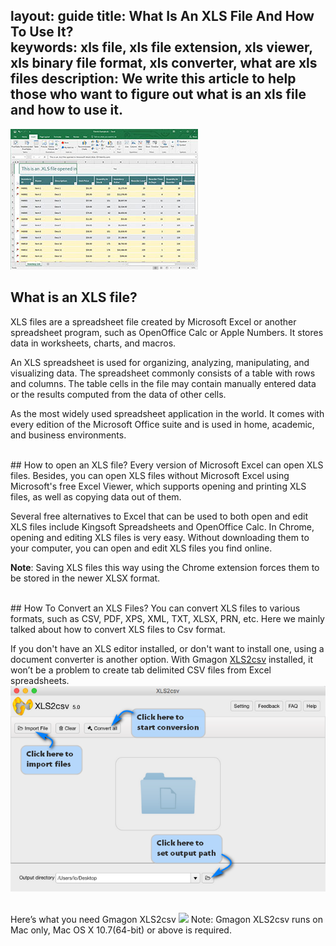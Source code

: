 layout: guide
title: What Is An XLS File And How To Use It?    
keywords: xls file, xls file extension, xls viewer, xls binary file format, xls converter, what are xls files 
description: We write this article to help those who want to figure out what is an xls file and how to use it. 
---

![](../img/xls1.jpg)
## What is an XLS file?
XLS files are a spreadsheet file created by Microsoft Excel or another spreadsheet program, such as OpenOffice Calc or Apple Numbers. It stores data in worksheets, charts, and macros.   

An XLS spreadsheet is used for organizing, analyzing, manipulating, and visualizing data. The spreadsheet commonly consists of a table with rows and columns. The table cells in the file may contain manually entered data or the results computed from the data of other cells.

As the most widely used spreadsheet application in the world. It comes with every edition of the Microsoft Office suite and is used in home, academic, and business environments.

<br>
## How to open an XLS file?
Every version of Microsoft Excel can open XLS files. Besides, you can open XLS files without Microsoft Excel using Microsoft's free Excel Viewer, which supports opening and printing XLS files, as well as copying data out of them.

Several free alternatives to Excel that can be used to both open and edit XLS files include Kingsoft Spreadsheets and OpenOffice Calc. In Chrome, opening and editing XLS files is very easy. Without downloading them to your computer, you can open and edit XLS files you find online.

**Note**: Saving XLS files this way using the Chrome extension forces them to be stored in the newer XLSX format.

<br>
## How To Convert an XLS Files?
You can convert  XLS files to various formats, such as  CSV, PDF, XPS, XML, TXT, XLSX, PRN, etc. Here we mainly talked about how to convert XLS files to Csv format.

If you don't have an XLS editor installed, or don't want to install one, using a document converter is another option. With Gmagon <a href="https://gmagon.com/products/store/xls2csv/" target="_blank" rel="nofollow me noopener noreferrer" >XLS2csv</a> installed, it won’t be a problem to create tab delimited CSV files from Excel spreadsheets.
![](../img/xls2csv-ui.png)


<br>
Here’s what you need 
Gmagon XLS2csv
<a href="https://gmagon.com/products/store/xls2csv/" target="_blank" rel="nofollow me noopener noreferrer" ><img src="https://gmagon.com/asset/images/free-download.png" /></a>
Note: Gmagon XLS2csv runs on Mac only, Mac OS X 10.7(64-bit) or above is required. 